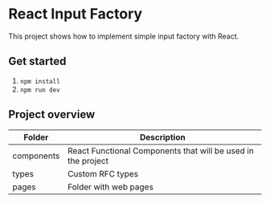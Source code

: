 # React Input Factory

This project shows how to implement simple input factory with React.

## Get started

1. `npm install`
2. `npm run dev`

## Project overview

| Folder     | Description                                                  |
| ---------- | ------------------------------------------------------------ |
| components | React Functional Components that will be used in the project |
| types      | Custom RFC types                                             |
| pages      | Folder with web pages                                        |
